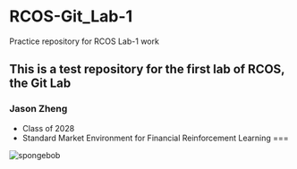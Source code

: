 
# RCOS-Git_Lab-1
Practice repository for RCOS Lab-1 work

## This is a test repository for the first lab of RCOS, the Git Lab

### Jason Zheng
- Class of 2028
- Standard Market Environment for Financial Reinforcement Learning
===


![spongebob](https://github.com/user-attachments/assets/b3336cd5-c1af-4c1a-9c0d-e4c870614ab6)